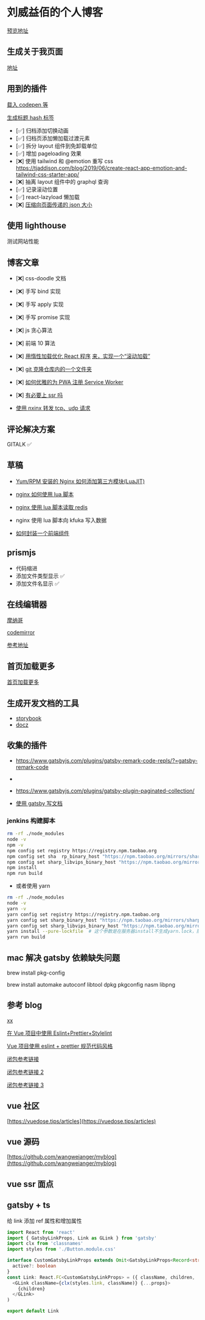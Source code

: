 # 刘威益佰的个人博客

[预览地址](https://lwyb.me)

## 生成关于我页面

[地址](https://rahuldkjain.github.io/gh-profile-readme-generator/)

## 用到的插件

[载入 codepen 等](gatsby-remark-embedder)

[生成标题 hash 标签](gatsby-remark-autolink-headers)

- [✅] 归档添加切换动画
- [✅] 归档页添加懒加载过渡元素
- [✅] 拆分 layout 组件到免卸载单位
- [✅] 增加 pageloading 效果
- [❌] 使用 tailwind 和 @emotion 重写 css <https://tjaddison.com/blog/2019/06/create-react-app-emotion-and-tailwind-css-starter-app/>
- [❌] 抽离 layout 组件中的 graphql 查询
- [✅] 记录滚动位置
- [✅] react-lazyload 懒加载
- [❌] [压缩向页面传递的 json 大小](https://gersom.nl/post/reducing-gatsbys-page-preloading-bandwidth/)

## 使用 lighthouse

测试网站性能

## 博客文章

- [❌] css-doodle 文档
- [❌] 手写 bind 实现
- [❌] 手写 apply 实现
- [❌] 手写 promise 实现
- [❌] js 贪心算法
- [❌] 前端 10 算法
- [❌] [用惰性加载优化 React 程序](http://blog.yidengxuetang.com/post/201905/18/)
  [来，实现一个“滚动加载”](http://limoer.cc/2019/06/27/scrollload/s)

- [❌] [git 克隆仓库内的一个文件夹](https://blog.csdn.net/qq_36560161/article/details/78260532)

- [❌] [如何优雅的为 PWA 注册 Service Worker](https://zhuanlan.zhihu.com/p/28161855)
- [❌] [有必要上 ssr 吗](https://www.zhihu.com/question/308792091)
- [使用 nxinx 转发 tcp、udp 请求](https://blog.51cto.com/moerjinrong/2287680)

## 评论解决方案

GITALK ✅

## 草稿

- [Yum/RPM 安装的 Nginx 如何添加第三方模块(LuaJIT)](https://blog.csdn.net/weixin_34245749/article/details/92921021)

- [nginx 如何使用 lua 脚本](https://www.cnblogs.com/winss/p/13605087.html)

- [nginx 使用 lua 脚本读取 redis](https://my.oschina.net/u/1175305/blog/1799941)

- nginx 使用 lua 脚本向 kfuka 写入数据

- [如何封装一个前端组件](https://juejin.cn/post/6844903847874265101)

## prismjs

- 代码缩进
- 添加文件类型显示 ✅
- 添加文件名显示 ✅

## 在线编辑器

[摩纳哥](https://microsoft.github.io/monaco-editor/playground.html)

[codemirror](https://codemirror.net/6/docs/)

[参考地址](https://sq.163yun.com/blog/article/184733100361850880)

## 首页加载更多

[首页加载更多](https://www.erichowey.dev/writing/load-more-button-and-infinite-scroll-in-gatsby/)

## 生成开发文档的工具

- [storybook](https://storybook.js.org/)
- [docz](https://www.docz.site/docs/getting-started)

## 收集的插件

- <https://www.gatsbyjs.com/plugins/gatsby-remark-code-repls/?=gatsby-remark-code>
-
- <https://www.gatsbyjs.com/plugins/gatsby-plugin-paginated-collection/>

- [使用 gatsby 写文档](https://github.com/brainhubeu/gatsby-docs-kit)

### jenkins 构建脚本

```bash
rm -rf ./node_modules
node -v
npm -v
npm config set registry https://registry.npm.taobao.org
npm config set sha  rp_binary_host "https://npm.taobao.org/mirrors/sharp"
npm config set sharp_libvips_binary_host "https://npm.taobao.org/mirrors/sharp-libvips"
npm install
npm run build
```

- 或者使用 yarn

```bash
rm -rf ./node_modules
node -v
yarn -v
yarn config set registry https://registry.npm.taobao.org
yarn config set sharp_binary_host "https://npm.taobao.org/mirrors/sharp"
yarn config set sharp_libvips_binary_host "https://npm.taobao.org/mirrors/sharp-libvips"
yarn install --pure-lockfile  # 这个参数是在服务器install不生成yarn.lock，防止服务器和本地代码冲突
yarn run build
```

## mac 解决 gatsby 依赖缺失问题

brew install pkg-config

brew install automake autoconf libtool dpkg pkgconfig nasm libpng

## 参考 blog

[xx](https://luzhaoyang.com/zh/posts/dai-ma-gui-fan-zhi-li-jie-eslint-prettier-editorconfig.html#%E5%89%8D%E8%A8%80)

[在 Vue 项目中使用 Eslint+Prettier+Stylelint](https://segmentfault.com/a/1190000020168436)

[Vue 项目使用 eslint + prettier 规范代码风格](https://juejin.cn/post/6844903661726875656)

[闭包参考链接](https://segmentfault.com/a/1190000023425946)

[闭包参考链接 2](https://segmentfault.com/a/1190000023356598)

[闭包参考链接 3](https://zhuanlan.zhihu.com/p/37913276)

## vue 社区

[https://vuedose.tips/articles](https://vuedose.tips/articles)

## vue 源码

[https://github.com/wangweianger/myblog](https://github.com/wangweianger/myblog)

## vue ssr 面点

## gatsby + ts

给 link 添加 ref 属性和增加属性

```ts
import React from 'react'
import { GatsbyLinkProps, Link as GLink } from 'gatsby'
import clx from 'classnames'
import styles from './Button.module.css'

interface CustomGatsbyLinkProps extends Omit<GatsbyLinkProps<Record<string, unknown>>, 'ref'> {
  active?: boolean
}
const Link: React.FC<CustomGatsbyLinkProps> = ({ className, children, ...props }) => (
  <GLink className={clx(styles.link, className)} {...props}>
    {children}
  </GLink>
)

export default Link
```
